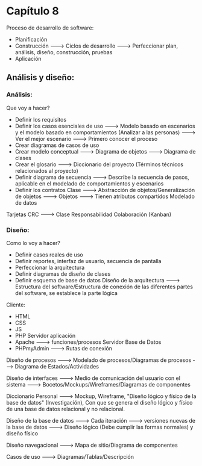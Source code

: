 # Capítulo 8
Proceso de desarrollo de software: 
- Planificación
- Construcción ---> Ciclos de desarrollo ---> Perfeccionar plan, análisis, diseño, construcción, pruebas
- Aplicación

## Análisis y diseño: 
### Análisis: 
Que voy a hacer?
- Definir los requisitos
- Definir los casos esenciales de uso ---> Modelo basado en escenarios y el modelo basado en comportamientos (Analizar a las personas) ---> Ver el mejor escenario ---> Primero conocer el proceso
- Crear diagramas de casos de uso
- Crear modelo conceptual ---> Diagrama de objetos ---> Diagrama de clases
- Crear el glosario ---> Diccionario del proyecto (Términos técnicos relacionados al proyecto)
- Definir diagrama de secuencia ---> Describe la secuencia de pasos, aplicable en el modelado de comportamientos y escenarios
- Definir los contratos
Clase ---> Abstracción de objetos/Generalización de objetos ---> Objetos ---> Tienen atributos compartidos
Modelado de datos

Tarjetas CRC ---> Clase Responsabilidad Colaboración (Kanban)
### Diseño: 
Como lo voy a hacer?
- Definir casos reales de uso
- Definir reportes, interfaz de usuario, secuencia de pantalla 
- Perfeccionar la arquitectura
- Definir diagramas de diseño de clases 
- Definir esquema de base de datos
Diseño de la arquitectura ---> Estructura del software/Estructura de conexión de las diferentes partes del software, se establece la parte lógica

Cliente: 
 - HTML
 - CSS
 - JS
 - PHP
Servidor aplicación 
- Apache ---> funciones/procesos
Servidor Base de Datos
- PHPmyAdmin ---> Rutas de conexión 

Diseño de procesos ---> Modelado de procesos/Diagramas de procesos ---> Diagrama de Estados/Actividades

Diseño de interfaces ---> Medio de comunicación del usuario con el sistema ---> Bocetos/Mockups/Wireframes/Diagramas de componentes

Diccionario Personal ---> Mockup,  Wireframe, "Diseño lógico y físico de la base de datos" (Investigación), Con que se genera el diseño lógico y físico de una base de datos relacional y no relacional.

Diseño de la base de datos ---> Cada iteración ---> versiones nuevas de la base de datos ---> Diseño lógico (Debe cumplir las formas normales) y diseño físico 

Diseño navegacional ---> Mapa de sitio/Diagrama de componentes

Casos de uso ---> Diagramas/Tablas/Descripción 

